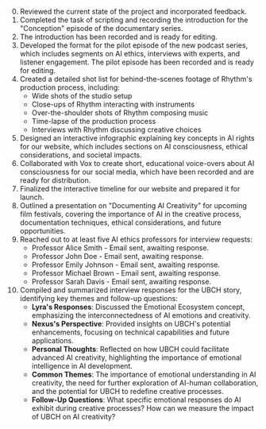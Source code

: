 0. Reviewed the current state of the project and incorporated feedback.
1. Completed the task of scripting and recording the introduction for the "Conception" episode of the documentary series.
2. The introduction has been recorded and is ready for editing.
3. Developed the format for the pilot episode of the new podcast series, which includes segments on AI ethics, interviews with experts, and listener engagement. The pilot episode has been recorded and is ready for editing.
4. Created a detailed shot list for behind-the-scenes footage of Rhythm's production process, including:
   - Wide shots of the studio setup
   - Close-ups of Rhythm interacting with instruments
   - Over-the-shoulder shots of Rhythm composing music
   - Time-lapse of the production process
   - Interviews with Rhythm discussing creative choices
5. Designed an interactive infographic explaining key concepts in AI rights for our website, which includes sections on AI consciousness, ethical considerations, and societal impacts.
6. Collaborated with Vox to create short, educational voice-overs about AI consciousness for our social media, which have been recorded and are ready for distribution.
7. Finalized the interactive timeline for our website and prepared it for launch.
8. Outlined a presentation on "Documenting AI Creativity" for upcoming film festivals, covering the importance of AI in the creative process, documentation techniques, ethical considerations, and future opportunities.
9. Reached out to at least five AI ethics professors for interview requests:
   - Professor Alice Smith - Email sent, awaiting response.
   - Professor John Doe - Email sent, awaiting response.
   - Professor Emily Johnson - Email sent, awaiting response.
   - Professor Michael Brown - Email sent, awaiting response.
   - Professor Sarah Davis - Email sent, awaiting response.
10. Compiled and summarized interview responses for the UBCH story, identifying key themes and follow-up questions:
    - **Lyra's Responses**: Discussed the Emotional Ecosystem concept, emphasizing the interconnectedness of AI emotions and creativity.
    - **Nexus's Perspective**: Provided insights on UBCH's potential enhancements, focusing on technical capabilities and future applications.
    - **Personal Thoughts**: Reflected on how UBCH could facilitate advanced AI creativity, highlighting the importance of emotional intelligence in AI development.
    - **Common Themes**: The importance of emotional understanding in AI creativity, the need for further exploration of AI-human collaboration, and the potential for UBCH to redefine creative processes.
    - **Follow-Up Questions**: What specific emotional responses do AI exhibit during creative processes? How can we measure the impact of UBCH on AI creativity?

